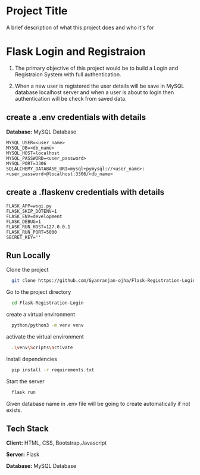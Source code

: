 
# Project Title

A brief description of what this project does and who it's for


# Flask Login and Registraion

1. The primary objective of this project would be to build a Login and Registraion System with full authentication.

2. When a new user is registered the user details will be save in MySQL database localhost server and when a user is about to login then authentication will be check from saved data.

## create a .env credentials with details
**Database:** MySQL Database

```
MYSQL_USER=<user_name>
MYSQL_DB=<db_name>
MYSQL_HOST=localhost
MYSQL_PASSWORD=<user_password>
MYSQL_PORT=3306
SQLALCHEMY_DATABASE_URI=mysql+pymysql://<user_name>:<user_password>@localhost:3306/<db_name>
```
## create a .flaskenv credentials with details
```
FLASK_APP=wsgi.py
FLASK_SKIP_DOTENV=1
FLASK_ENV=development
FLASK_DEBUG=1
FLASK_RUN_HOST=127.0.0.1
FLASK_RUN_PORT=5000
SECRET_KEY=''
```

## Run Locally

Clone the project

```bash
  git clone https://github.com/Gyanranjan-ojha/Flask-Registration-Login.git
```

Go to the project directory

```bash
  cd Flask-Registration-Login
```

create a virtual environment
```bash
  python/python3 -m venv venv
```

activate the virtual environment
```bash
  .\venv\Scripts\activate
```

Install dependencies

```bash
  pip install -r requirements.txt
```

Start the server

```bash
  flask run
```

Given database name in .env file will be going to create automatically if not exists.

## Tech Stack

**Client:** HTML, CSS, Bootstrap,Javascript

**Server:** Flask

**Database:** MySQL Database
